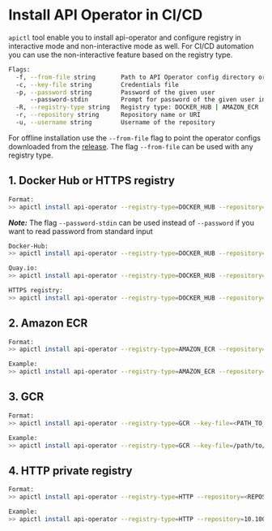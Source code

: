 # Install API Operator in CI/CD

`apictl` tool enable you to install api-operator and configure registry in interactive mode and non-interactive mode as well. For CI/CD automation you can use the non-interactive feature based on the registry type.

```sh
Flags:
  -f, --from-file string       Path to API Operator config directory or file
  -c, --key-file string        Credentials file
  -p, --password string        Password of the given user
      --password-stdin         Prompt for password of the given user in the stdin
  -R, --registry-type string   Registry type: DOCKER_HUB | AMAZON_ECR | GCR | HTTP
  -r, --repository string      Repository name or URI
  -u, --username string        Username of the repository
```

For offline installation use the `--from-file` flag to point the operator configs downloaded from the [release](https://github.com/wso2/k8s-api-operator/releases). The flag `--from-file` can be used with any registry type.

## 1. Docker Hub or HTTPS registry

```sh
Format:
>> apictl install api-operator --registry-type=DOCKER_HUB --repository=<REPOSITORY> --username=<USER_NAME> --password=<PASSWORD>
```
***Note:*** The flag `--password-stdin` can be used instead of `--password` if you want to read password from standard input

```sh
Docker-Hub:
>> apictl install api-operator --registry-type=DOCKER_HUB --repository=docker.io/wso2 --username=john --password=*******

Quay.io:
>> apictl install api-operator --registry-type=DOCKER_HUB --repository=quay.io/wso2 --username=mark --password=*******

HTTPS registry:
>> apictl install api-operator --registry-type=DOCKER_HUB --repository=10.100.5.225:5000/wso2 --username=jennifer --password=*******
```

## 2. Amazon ECR

```sh
Format:
>> apictl install api-operator --registry-type=AMAZON_ECR --repository=<REPOSITORY_URI> --key-file=<AWS_CREDENTIALS_FILE>

Example:
>> apictl install api-operator --registry-type=AMAZON_ECR --repository=111222333444.dkr.ecr.us-east-1.amazonaws.com/my-ecr-repo --key-file=/Users/wso2/.aws/credentials
```

## 3. GCR

```sh
Format:
>> apictl install api-operator --registry-type=GCR --key-file=<PATH_TO_GCR_SERVICE_ACCOUNT_KEY_FILE_JSON>

Example:
>> apictl install api-operator --registry-type=GCR --key-file=/path/to/gcr/service/account/key/file.json
```

## 4. HTTP private registry

```sh
Format:
>> apictl install api-operator --registry-type=HTTP --repository=<REPOSITORY> --username=<USER_NAME> --password=<PASSWORD>

Example:
>> apictl install api-operator --registry-type=HTTP --repository=10.100.5.225:5000/wso2 --username=jennifer --password=********
```

